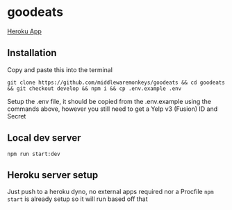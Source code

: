 # goodeats
[Heroku App](https://goodeats-dev.herokuapp.com/)

## Installation
Copy and paste this into the terminal

`git clone https://github.com/middlewaremonkeys/goodeats && cd goodeats && git checkout develop && npm i && cp .env.example .env`

Setup the .env file, it should be copied from the .env.example using the commands above, however you still need to get a Yelp v3 (Fusion) ID and Secret

## Local dev server
`npm run start:dev`


## Heroku server setup
Just push to a heroku dyno, no external apps required nor a Procfile
`npm start` is already setup so it will run based off that
